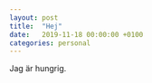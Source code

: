 ```yaml
---
layout: post
title:  "Hej"
date:   2019-11-18 00:00:00 +0100
categories: personal
---
```

Jag är hungrig.
